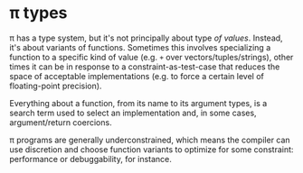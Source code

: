 # π types
π has a type system, but it's not principally about type _of values_. Instead, it's about variants of functions. Sometimes this involves specializing a function to a specific kind of value (e.g. `+` over vectors/tuples/strings), other times it can be in response to a constraint-as-test-case that reduces the space of acceptable implementations (e.g. to force a certain level of floating-point precision).

Everything about a function, from its name to its argument types, is a search term used to select an implementation and, in some cases, argument/return coercions.

π programs are generally underconstrained, which means the compiler can use discretion and choose function variants to optimize for some constraint: performance or debuggability, for instance.
